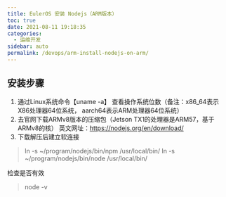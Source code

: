```yaml
---
title: EulerOS 安装 Nodejs（ARM版本）
toc: true
date: 2021-08-11 19:18:35
categories: 
  - 运维开发
sidebar: auto
permalink: /devops/arm-install-nodejs-on-arm/
---
```


## 安装步骤

1. 通过Linux系统命令【uname -a】 查看操作系统位数（备注：x86_64表示X86处理器64位系统， aarch64表示ARM处理器64位系统）
2. 去官网下载ARMv8版本的压缩包（Jetson TX1的处理器是ARM57，基于ARMv8的核）
英文网址：https://nodejs.org/en/download/
3. 下载解压后建立软连接 

> ln -s ~/program/nodejs/bin/npm /usr/local/bin/
> ln -s ~/program/nodejs/bin/node /usr/local/bin/

检查是否有效

> node -v
